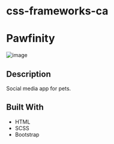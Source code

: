 # css-frameworks-ca

# Pawfinity

![image](https://cdn.pixabay.com/photo/2023/12/25/10/27/dog-8468288_640.jpg)

## Description

Social media app for pets.

## Built With

- HTML
- SCSS
- Bootstrap
